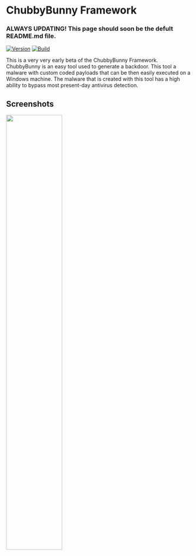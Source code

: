 # ChubbyBunny Framework
### ALWAYS UPDATING! This page should soon be the defult README.md file.

[![Version](https://img.shields.io/badge/ChubbyBunny-UNSTABLE-red.svg)]()
[![Build](https://img.shields.io/badge/Supported_OS-Linux-orange.svg)]()

This is a very very early beta of the ChubbyBunny Framework. ChubbyBunny is an easy tool used to generate a backdoor. This tool a malware with custom coded payloads that can be then easily executed on a Windows machine. The malware that is created with this tool has a high ability to bypass most present-day antivirus detection.

## Screenshots
<img src="https://i.ibb.co/cLGSrFk/Screenshot-from-2019-01-15-19-57-00.png" width="55%">
</img>
